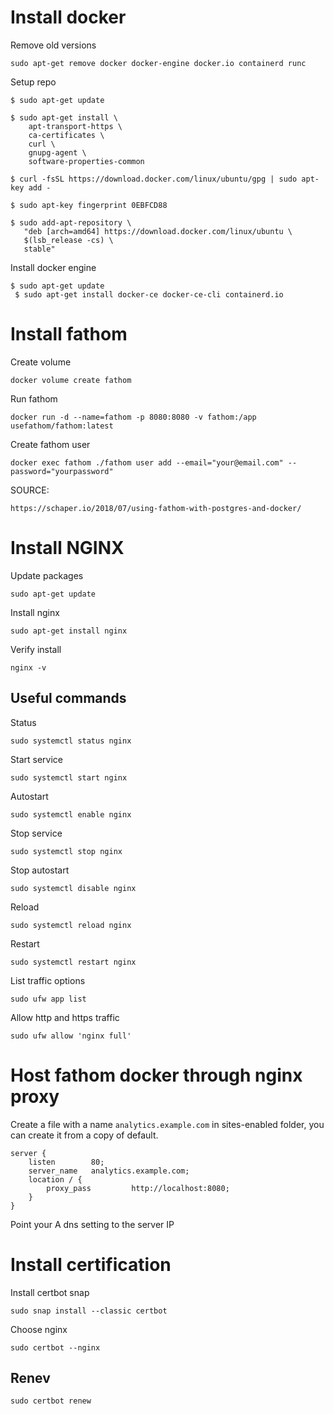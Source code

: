# Install docker
Remove old versions
```
sudo apt-get remove docker docker-engine docker.io containerd runc
```
Setup repo
```
$ sudo apt-get update

$ sudo apt-get install \
    apt-transport-https \
    ca-certificates \
    curl \
    gnupg-agent \
    software-properties-common
    
$ curl -fsSL https://download.docker.com/linux/ubuntu/gpg | sudo apt-key add -

$ sudo apt-key fingerprint 0EBFCD88

$ sudo add-apt-repository \
   "deb [arch=amd64] https://download.docker.com/linux/ubuntu \
   $(lsb_release -cs) \
   stable"
```

Install docker engine
```
$ sudo apt-get update
 $ sudo apt-get install docker-ce docker-ce-cli containerd.io
```

# Install fathom
Create volume
```
docker volume create fathom
```
Run fathom
```
docker run -d --name=fathom -p 8080:8080 -v fathom:/app usefathom/fathom:latest
```
Create fathom user
```
docker exec fathom ./fathom user add --email="your@email.com" --password="yourpassword"
```
SOURCE:
```
https://schaper.io/2018/07/using-fathom-with-postgres-and-docker/
```

# Install NGINX
Update packages
```
sudo apt-get update
```
Install nginx
```
sudo apt-get install nginx
```
Verify install
```
nginx -v
```
## Useful commands
Status
```
sudo systemctl status nginx
```
Start service
```
sudo systemctl start nginx
```
Autostart
```
sudo systemctl enable nginx
```
Stop service
```
sudo systemctl stop nginx
```
Stop autostart
```
sudo systemctl disable nginx
```
Reload
```
sudo systemctl reload nginx
```
Restart
```
sudo systemctl restart nginx
```
List traffic options
```
sudo ufw app list
```
Allow http and https traffic
```
sudo ufw allow 'nginx full'
```


# Host fathom docker through nginx proxy
Create a file with a name `analytics.example.com` in sites-enabled folder, you can create it from a copy of default.

```
server {
    listen        80;
    server_name   analytics.example.com;
    location / {
        proxy_pass         http://localhost:8080;
    }
}
```

Point your A dns setting to the server IP

# Install certification
Install certbot snap
```
sudo snap install --classic certbot 
```
Choose nginx
```
sudo certbot --nginx 
```

## Renev
```
sudo certbot renew 
```

